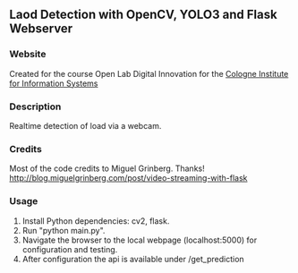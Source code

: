## Laod Detection with OpenCV, YOLO3 and Flask Webserver

### Website
Created for the course Open Lab Digital Innovation for the [Cologne Institute for Information Systems](https://www.wirtschaftsinformatik.uni-koeln.de/en/)

### Description
Realtime detection of load via a webcam.

### Credits
Most of the code credits to Miguel Grinberg. Thanks!
http://blog.miguelgrinberg.com/post/video-streaming-with-flask

### Usage
1. Install Python dependencies: cv2, flask.
2. Run "python main.py".
3. Navigate the browser to the local webpage (localhost:5000) for configuration and testing.
4. After configuration the api is available under /get_prediction
